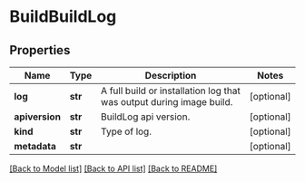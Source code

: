 # BuildBuildLog

## Properties
Name | Type | Description | Notes
------------ | ------------- | ------------- | -------------
**log** | **str** | A full build or installation log that was output during image build.  | [optional]
**apiversion** | **str** | BuildLog api version.  | [optional]
**kind** | **str** | Type of log.  | [optional]
**metadata** | **str** |  | [optional]

[[Back to Model list]](../README.md#documentation-for-models) [[Back to API list]](../README.md#documentation-for-api-endpoints) [[Back to README]](../README.md)
